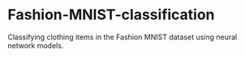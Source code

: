 # Fashion-MNIST-classification
Classifying clothing items in the Fashion MNIST dataset using neural network models.

